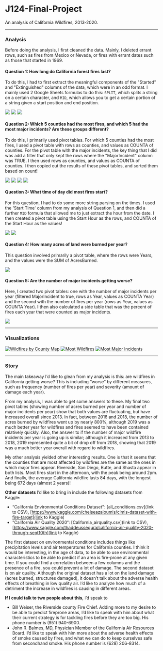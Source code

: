 # J124-Final-Project
An analysis of California Wildfires, 2013-2020.


<hr>

### Analysis

Before doing the analysis, I first cleaned the data. Mainly, I deleted errant rows, such as fires from Mexico or Nevada, or fires with errant dates such as those that started in 1969. 

#### Question 1: How long do California forest fires last?

To do this, I had to first extract the meaningful components of the "Started" and "Extinguished" columns of the data, which were in an odd format. I mainly used 2 Google Sheets formulas to do this: `SPLIT`, which splits a string on a certain character, and `MID`, which allows you to get a certain portion of a string given a start position and end position.

![](q1_1.png)
![](q1_2.png)
![](q1_3.png)

#### Question 2: Which 5 counties had the most fires, and which 5 had the most major incidents? Are these groups different?

To do this, I primarily used pivot tables. For which 5 counties had the most fires, I used a pivot table with rows as counties, and values as COUNTA of counties. For the pivot table with the major incidents, the key thing that I did was add a filter that only kept the rows where the "MajorIncident" column was TRUE. I then used rows as counties, and values as COUNTA of counties. I then copied out the results of these pivot tables, and sorted them based on count!

![](q2_1.png)
![](q2_2.png)
![](q2_3.png)
![](q2_4.png)

#### Question 3: What time of day did most fires start?

For this question, I had to do some more string parsing on the times. I used the 'Start Time' column from my analysis of Question 1, and then did a further `MID` formula that allowed me to just extract the hour from the date. I then created a pivot table using the Start Hour as the rows, and COUNTA of the Start Hour as the values!

![](q3_1.png)
![](q3_2.png)

#### Question 4: How many acres of land were burned per year?

This question involved primarily a pivot table, where the rows were Years, and the values were the SUM of AcresBurned.

![](q4_1.png)

#### Question 5: Are the number of major incidents getting worse?

Here, I created two pivot tables: one with the number of major incidents per year (filtered MajorIncident to true, rows as Year, values as COUNTA Year) and the second with the number of fires per year (rows as Year, values as COUNTA Year). I then also calculated a side table that was the percent of fires each year that were counted as major incidents.

![](q5_1.png)

<hr>

### Visualizations


[![Wildfires by County Map](wildfires_by_county_map.png)](https://datawrapper.dwcdn.net/ABFvR/1/)
[![Most Wildfires](most_wildfires.png)](https://datawrapper.dwcdn.net/iyWks/1/)
[![Most Major Incidents](most_major_incidents.png)](https://datawrapper.dwcdn.net/d63RT/1/)


<hr>

### Story

The main takeaway I’d like to glean from my analysis is this: are wildfires in California getting worse? This is including “worse” by different measures, such as frequency (number of fires per year) and severity (amount of damage each year). 

From my analysis, I was able to get some answers to these. My final two pivot tables (showing number of acres burned per year and number of major incidents per year) show that both values are fluctuating, but have increased overall since 2013. In fact, between 2016 and 2018, the number of acres burned by wildfires went up by nearly 800%, although 2019 was a much better year for wildfires and fires seemed to have been contained relatively quickly. Also, the answer to if the number of major wildfire incidents per year is going up is similar; although it increased from 2013 to 2018, 2019 represented quite a bit of drop off from 2018, showing that 2019 was a much better year overall with regard to wildfires.

My other analysis yielded other interesting results. One is that it seems that the counties that are most affected by wildfires are the same as the ones in which major fires appear. Riverside, San Diego, Butte, and Shasta appear in both lists. Most fires start in the afternoon, with the peak being around 2pm. And finally, the average California wildfire lasts 84 days, with the longest being 672 days (almost 2 years)!

**Other datasets** I’d like to bring in include the following datasets from Kaggle:
 * “California Environmental Conditions Dataset": [all_conditions.csv](link to CSV), [https://www.kaggle.com/chelseazaloumis/cimis-dataset-with-fire-target](link to Kaggle)
 * “California Air Quality 2020“: [California_airquality.csv](link to CSV), [https://www.kaggle.com/thaddeussegura/california-air-quality-2020-through-sept10th](link to Kaggle)

The first dataset on environmental conditions includes things like precipitation levels and air temperatures for California counties. I think it would be interesting, in the age of data, to be able to use environmental characteristics to be able to predict if an area is fire-prone at any given time. If you could find a correlation between a few columns and the presence of a fire, you could prevent a lot of damage. The second dataset is on air quality. Although the original dataset has a lot on the land damage (acres burned, structures damaged), it doesn’t talk about the adverse health effects of breathing in low quality air. I’d like to analyze how much of a detriment the increase in wildfires is causing in different areas.

**If I could talk to two people about this**, I’d speak to 
 * Bill Weiser, the Riverside county Fire Chief. Adding more to my desire to be able to predict fireprone areas, I’d like to speak with him about what their current strategy is for tackling fires before they are too big. His phone number is (951) 940-6900. 
 * John R. Balmes, MD, Physician Member of the California Air Resources Board. I’d like to speak with him more about the adverse health effects of smoke caused by fires, and what we can do to keep ourselves safe from secondhand smoke. His phone number is (628) 206-8314.







